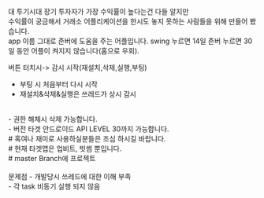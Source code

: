   대 투기시대 장기 투자자가 가장 수익률이 높다는건 다들 알지만<br>
  수익률이 궁금해서 거래소 어플리케이션을 한시도 놓지 못하는 사람들을 위해 만들어 봤습니다.<br>
  app 이름 그대로 존버에 도움을 주는 어플입니다. swing 누르면 14일 존버 누르면 30일 동안 어플이 켜지지 않습니다(홈으로 우회).<br>
  
  버튼 터치시-> 감시 시작(재설치,삭제,실행,부팅)
  <br>
  - 부팅 시 처음부터 다시 시작 <br>
  - 재설치&삭제&실행은 쓰레드가 상시 감시
  

  <br>
  - 권한 해체시 삭제 가능합니다. <br>
  - 버전 타겟 안드로이드 API LEVEL 30까지 가능합니다.
  
  <br>
#  혹여나 재미로 사용하실분들은 조심 하시길 바랍니다.<br>
#  현재 타겟앱은 업비트, 빗썸 뿐입니다.<br>
#  master Branch에 프로젝트 <br>
 
 <br>
문제점
- 개발당시 쓰레드에 대한 이해 부족 <br>
- 각 task 비동기 실행 되지 않음<br>
